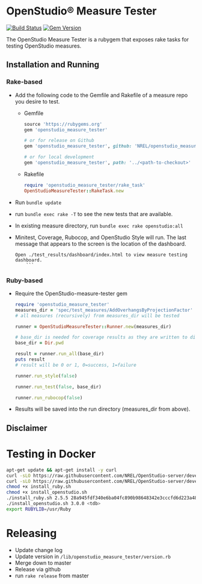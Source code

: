 # OpenStudio® Measure Tester

[![Build Status](https://travis-ci.org/NREL/OpenStudio-measure-tester-gem.svg?branch=develop)](https://travis-ci.org/NREL/OpenStudio-measure-tester-gem)
[![Gem Version](https://badge.fury.io/rb/openstudio_measure_tester.svg)](https://badge.fury.io/rb/openstudio_measure_tester)

The OpenStudio Measure Tester is a rubygem that exposes rake tasks for testing OpenStudio measures.

## Installation and Running

### Rake-based

* Add the following code to the Gemfile and Rakefile of a measure repo you desire to test.

    * Gemfile
        ```ruby
        source 'https://rubygems.org'
        gem 'openstudio_measure_tester'
        
        # or for release on Github
        gem 'openstudio_measure_tester', github: 'NREL/openstudio_measure_tester_gem', branch: 'develop'
        
        # or for local development
        gem 'openstudio_measure_tester', path: '../<path-to-checkout>'
        ```
    
    * Rakefile
    
        ```ruby
        require 'openstudio_measure_tester/rake_task'
        OpenStudioMeasureTester::RakeTask.new
        ```
    
* Run `bundle update`
* run `bundle exec rake -T` to see the new tests that are available.
* In existing measure directory, run `bundle exec rake openstudio:all`
* Minitest, Coverage, Rubocop, and OpenStudio Style will run. The last message that appears to the screen is the location of the dashboard.

    ```
    Open ./test_results/dashboard/index.html to view measure testing dashboard.
        ```

### Ruby-based

* Require the OpenStudio-measure-tester gem

   ```ruby
   require 'openstudio_measure_tester'
   measures_dir = 'spec/test_measures/AddOverhangsByProjectionFactor'
   # all measures (recursively) from measures_dir will be tested

   runner = OpenStudioMeasureTester::Runner.new(measures_dir)

   # base_dir is needed for coverage results as they are written to disk on the at_exit calls
   base_dir = Dir.pwd

   result = runner.run_all(base_dir)
   puts result
   # result will be 0 or 1, 0=success, 1=failure

   runner.run_style(false)

   runner.run_test(false, base_dir)

   runner.run_rubocop(false)
   ```

* Results will be saved into the run directory (measures_dir from above).    

## Disclaimer

# Testing in Docker

```bash
apt-get update && apt-get install -y curl
curl -sLO https://raw.githubusercontent.com/NREL/OpenStudio-server/develop/docker/deployment/scripts/install_ruby.sh
curl -sLO https://raw.githubusercontent.com/NREL/OpenStudio-server/develop/docker/deployment/scripts/install_openstudio.sh
chmod +x install_ruby.sh
chmod +x install_openstudio.sh
./install_ruby.sh 2.5.5 28a945fdf340e6ba04fc890b98648342e3cccfd6d223a48f3810572f11b2514c
./install_openstudio.sh 3.0.0 <tdb>
export RUBYLIB=/usr/Ruby
```


# Releasing

* Update change log
* Update version in `/lib/openstudio_measure_tester/version.rb`
* Merge down to master
* Release via github
* run `rake release` from master  
